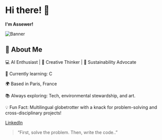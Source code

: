 # Hi there! 👋  
**I'm Assewer!**  

![Banner](https://i.imgur.com/qaCmREc.jpeg)

## 🚀 About Me
 💻 AI Enthusiast | 🎨 Creative Thinker | 🌱 Sustainability Advocate
 
🧠 Currently learning: C 

🌍 Based in Paris, France

📚 Always exploring: Tech, environmental stewardship, and art.

💡 Fun Fact: Multilingual globetrotter with a knack for problem-solving and cross-disciplinary projects!


  [LinkedIn](https://www.linkedin.com/in/assewer-abichou/)


> “First, solve the problem. Then, write the code..”
